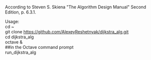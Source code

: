 According to Steven S. Skiena "The Algorithm Design Manual" Second Edition, p. 6.3.1.

Usage:  
cd ~  
git clone https://github.com/AlexeyReshetnyak/dijkstra_alg.git  
cd dijkstra_alg  
octave &  
##in the Octave command prompt  
run_dijkstra_alg  
